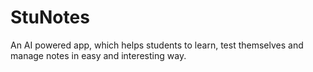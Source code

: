 # StuNotes
An AI powered app, which helps students to learn, test themselves and manage notes in easy and interesting way. 
